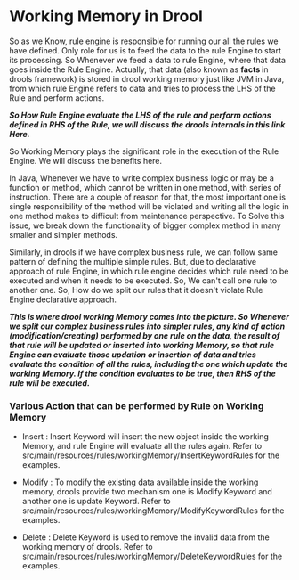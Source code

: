 # Working Memory in Drool

So as we Know, rule engine is responsible for running our all the rules we have defined. Only role for us is to feed the 
data to the rule Engine to start its processing. So Whenever we feed a data to rule Engine, where that data goes inside the Rule Engine.
Actually, that data (also known as <b> facts </b> in drools framework) is stored in drool working memory just like JVM in Java, from which rule Engine refers to data
and tries to process the LHS of the Rule and perform actions. 

***So How Rule Engine evaluate the LHS of the rule and perform actions defined in RHS of the Rule, we will discuss the drools internals in this link Here.***

So Working Memory plays the significant role in the execution of the Rule Engine. We will discuss the benefits here.

In Java, Whenever we have to write complex business logic or may be a function or method, which cannot be written in one method, 
with series of instruction. There are a couple of reason for that, the most important one is single responsibility of the method 
will be violated and writing all the logic in one method makes to difficult from maintenance perspective. To Solve this issue,
we break down the functionality of bigger complex method in many smaller and simpler methods.

Similarly, in drools if we have complex business rule, we can follow same pattern of defining the multiple simple rules. 
But, due to declarative approach of rule Engine, in which rule engine decides which rule need to be executed and when 
it needs to be executed. So, We can't call one rule to another one. So, How do we split our rules that it doesn't violate
Rule Engine declarative approach.

***This is where drool working Memory comes into the picture. So Whenever we split our complex business rules into simpler rules, 
any kind of action (modification/creating) performed by one rule on the data, the result of that rule will be updated or inserted 
into working Memory, so that rule Engine can evaluate those updation or insertion  of data and tries evaluate the condition of all the rules,
including the one which update the working Memory. If the condition evaluates to be true, then RHS of the rule will be executed.***

### Various Action that can be performed by Rule on Working Memory
* Insert : Insert Keyword will insert the new object inside the working Memory, and rule Engine will evaluate all the rules again. 
Refer to src/main/resources/rules/workingMemory/InsertKeywordRules for the examples.

* Modify : To modify the existing data available inside the working memory, drools provide two mechanism one is Modify Keyword
and another one is update Keyword. Refer to src/main/resources/rules/workingMemory/ModifyKeywordRules for the examples.

* Delete : Delete Keyword is used to remove the invalid data from the working memory of drools.
 Refer to src/main/resources/rules/workingMemory/DeleteKeywordRules for the examples.
